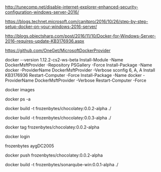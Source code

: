 http://tunecomp.net/disable-internet-explorer-enhanced-security-configuration-windows-server-2016/

https://blogs.technet.microsoft.com/canitpro/2016/10/26/step-by-step-setup-docker-on-your-windows-2016-server/

http://blogs.objectsharp.com/post/2016/11/10/Docker-for-Windows-Server-2016-requires-update-KB3176936.aspx

https://github.com/OneGet/MicrosoftDockerProvider

docker --version
1.12.2-cs2-ws-beta
Install-Module -Name DockerMsftProvider -Repository PSGallery -Force
Install-Package -Name docker -ProviderName DockerMsftProvider -Verbose
sconfig
6, A, A
Install KB3176936
Restart-Computer -Force
Install-Package -Name docker -ProviderName DockerMsftProvider -Verbose
Restart-Computer -Force


docker images

docker ps -a


docker build -t frozenbytes/chocolatey:0.0.2-alpha ./

docker build -t frozenbytes/chocolatey:0.0.3-alpha ./

docker tag frozenbytes/chocolatey:0.0.2-alpha

docker login

frozenbytes
aygDC2005


docker push frozenbytes/chocolatey:0.0.2-alpha 


docker build -t frozenbytes/sonarqube-win:0.0.1-alpha ./